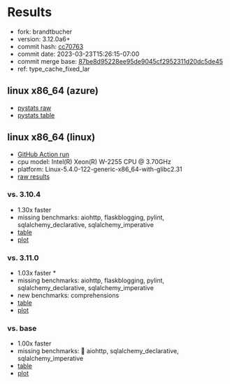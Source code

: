 # Results

- fork: brandtbucher
- version: 3.12.0a6+
- commit hash: [cc70763](https://github.com/brandtbucher/cpython/commit/cc70763)
- commit date: 2023-03-23T15:26:15-07:00
- commit merge base: [87be8d95228ee95de9045cf2952311d20dc5de45](https://github.com/brandtbucher/cpython/commit/87be8d95228ee95de9045cf2952311d20dc5de45)
- ref: type_cache_fixed_lar

## linux x86_64 (azure)

- [pystats raw](bm-20230323-azure-x86_64-brandtbucher-type_cache_fixed_lar-3.12.0a6%2B-cc70763-pystats.json)
- [pystats table](bm-20230323-azure-x86_64-brandtbucher-type_cache_fixed_lar-3.12.0a6%2B-cc70763-pystats.md)

## linux x86_64 (linux)

- [GitHub Action run](https://github.com/faster-cpython/benchmarking/actions/runs/4505786862)
- cpu model: Intel(R) Xeon(R) W-2255 CPU @ 3.70GHz
- platform: Linux-5.4.0-122-generic-x86_64-with-glibc2.31
- [raw results](bm-20230323-linux-x86_64-brandtbucher-type_cache_fixed_lar-3.12.0a6%2B-cc70763.json)

### vs. 3.10.4

- 1.30x faster
- missing benchmarks: aiohttp, flaskblogging, pylint, sqlalchemy_declarative, sqlalchemy_imperative
- [table](bm-20230323-linux-x86_64-brandtbucher-type_cache_fixed_lar-3.12.0a6%2B-cc70763-vs-3.10.4.md)
- [plot](bm-20230323-linux-x86_64-brandtbucher-type_cache_fixed_lar-3.12.0a6%2B-cc70763-vs-3.10.4.png)

### vs. 3.11.0

- 1.03x faster \*
- missing benchmarks: aiohttp, flaskblogging, pylint, sqlalchemy_declarative, sqlalchemy_imperative
- new benchmarks: comprehensions
- [table](bm-20230323-linux-x86_64-brandtbucher-type_cache_fixed_lar-3.12.0a6%2B-cc70763-vs-3.11.0.md)
- [plot](bm-20230323-linux-x86_64-brandtbucher-type_cache_fixed_lar-3.12.0a6%2B-cc70763-vs-3.11.0.png)

### vs. base

- 1.00x faster
- missing benchmarks: 🔴 aiohttp, sqlalchemy_declarative, sqlalchemy_imperative
- [table](bm-20230323-linux-x86_64-brandtbucher-type_cache_fixed_lar-3.12.0a6%2B-cc70763-vs-base.md)
- [plot](bm-20230323-linux-x86_64-brandtbucher-type_cache_fixed_lar-3.12.0a6%2B-cc70763-vs-base.png)

